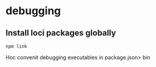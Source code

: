 # debugging

## Install loci packages globally

`npm link`

Hoc convenit debugging executables in package.json> bin